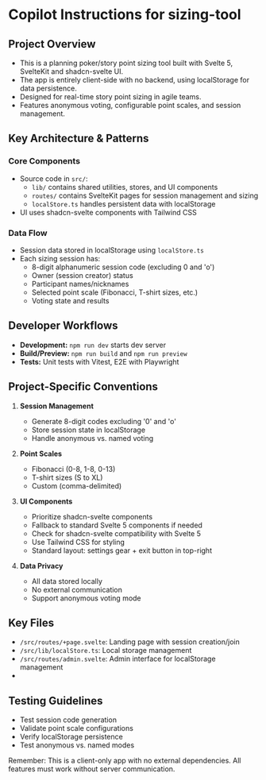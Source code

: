 # Copilot Instructions for sizing-tool

## Project Overview
- This is a planning poker/story point sizing tool built with Svelte 5, SvelteKit and shadcn-svelte UI.
- The app is entirely client-side with no backend, using localStorage for data persistence.
- Designed for real-time story point sizing in agile teams.
- Features anonymous voting, configurable point scales, and session management.

## Key Architecture & Patterns
### Core Components
- Source code in `src/`:
  - `lib/` contains shared utilities, stores, and UI components
  - `routes/` contains SvelteKit pages for session management and sizing
  - `localStore.ts` handles persistent data with localStorage
- UI uses shadcn-svelte components with Tailwind CSS

### Data Flow
- Session data stored in localStorage using `localStore.ts`
- Each sizing session has:
  - 8-digit alphanumeric session code (excluding 0 and 'o')
  - Owner (session creator) status
  - Participant names/nicknames
  - Selected point scale (Fibonacci, T-shirt sizes, etc.)
  - Voting state and results

## Developer Workflows
- **Development:** `npm run dev` starts dev server
- **Build/Preview:** `npm run build` and `npm run preview`
- **Tests:** Unit tests with Vitest, E2E with Playwright

## Project-Specific Conventions
1. **Session Management**
   - Generate 8-digit codes excluding '0' and 'o'
   - Store session state in localStorage
   - Handle anonymous vs. named voting

2. **Point Scales**
   - Fibonacci (0-8, 1-8, 0-13)
   - T-shirt sizes (S to XL)
   - Custom (comma-delimited)

3. **UI Components**
   - Prioritize shadcn-svelte components
   - Fallback to standard Svelte 5 components if needed
   - Check for shadcn-svelte compatibility with Svelte 5
   - Use Tailwind CSS for styling
   - Standard layout: settings gear + exit button in top-right

4. **Data Privacy**
   - All data stored locally
   - No external communication
   - Support anonymous voting mode

## Key Files
- `/src/routes/+page.svelte`: Landing page with session creation/join
- `/src/lib/localStore.ts`: Local storage management
- `/src/routes/admin.svelte`: Admin interface for localStorage management
- 

## Testing Guidelines
- Test session code generation
- Validate point scale configurations
- Verify localStorage persistence
- Test anonymous vs. named modes

Remember: This is a client-only app with no external dependencies. All features must work without server communication.
